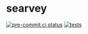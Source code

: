 # searvey

[![pre-commit.ci status](https://results.pre-commit.ci/badge/github/pmav99/searvey/master.svg)](https://results.pre-commit.ci/latest/github/pmav99/searvey/master)
[![tests](https://github.com/pmav99/searvey/actions/workflows/run_tests.yml/badge.svg)](https://github.com/pmav99/searvey/actions/workflows/run_tests.yml)
